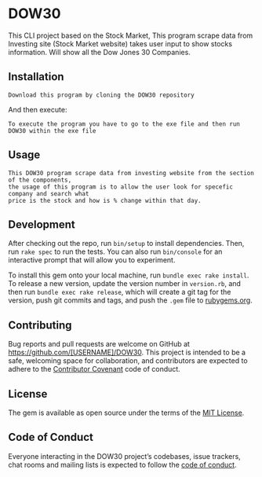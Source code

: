 # DOW30

This CLI project based on the Stock Market, This program scrape data from Investing site (Stock Market website) takes user input to show stocks information. Will show all the Dow Jones 30 Companies. 

## Installation

    Download this program by cloning the DOW30 repository 

And then execute:

    To execute the program you have to go to the exe file and then run DOW30 within the exe file


## Usage
    This DOW30 program scrape data from investing website from the section of the components, 
    the usage of this program is to allow the user look for specefic company and search what 
    price is the stock and how is % change within that day.
## Development

After checking out the repo, run `bin/setup` to install dependencies. Then, run `rake spec` to run the tests. You can also run `bin/console` for an interactive prompt that will allow you to experiment.

To install this gem onto your local machine, run `bundle exec rake install`. To release a new version, update the version number in `version.rb`, and then run `bundle exec rake release`, which will create a git tag for the version, push git commits and tags, and push the `.gem` file to [rubygems.org](https://rubygems.org).

## Contributing

Bug reports and pull requests are welcome on GitHub at https://github.com/[USERNAME]/DOW30. This project is intended to be a safe, welcoming space for collaboration, and contributors are expected to adhere to the [Contributor Covenant](http://contributor-covenant.org) code of conduct.

## License

The gem is available as open source under the terms of the [MIT License](https://opensource.org/licenses/MIT).

## Code of Conduct

Everyone interacting in the DOW30 project’s codebases, issue trackers, chat rooms and mailing lists is expected to follow the [code of conduct](https://github.com/[USERNAME]/DOW30/blob/master/CODE_OF_CONDUCT.md).
